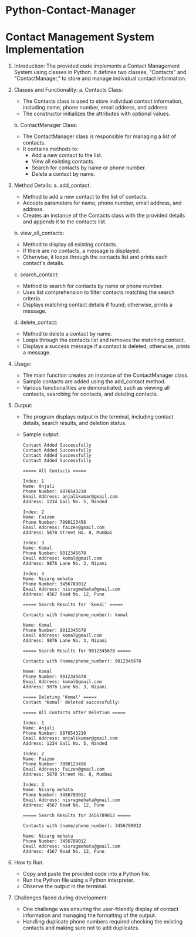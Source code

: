# Python-Contact-Manager

# Contact Management System Implementation

1. Introduction:
The provided code implements a Contact Management System using classes in Python. It defines two classes, "Contacts" and "ContactManager," to store and manage individual contact information.

2. Classes and Functionality:
   a. Contacts Class:
      - The Contacts class is used to store individual contact information, including name, phone number, email address, and address.
      - The constructor initializes the attributes with optional values.

   b. ContactManager Class:
      - The ContactManager class is responsible for managing a list of contacts.
      - It contains methods to:
        - Add a new contact to the list.
        - View all existing contacts.
        - Search for contacts by name or phone number.
        - Delete a contact by name.

3. Method Details:
   a. add_contact:
      - Method to add a new contact to the list of contacts.
      - Accepts parameters for name, phone number, email address, and address.
      - Creates an instance of the Contacts class with the provided details and appends it to the contacts list.

   b. view_all_contacts:
      - Method to display all existing contacts.
      - If there are no contacts, a message is displayed.
      - Otherwise, it loops through the contacts list and prints each contact's details.

   c. search_contact:
      - Method to search for contacts by name or phone number.
      - Uses list comprehension to filter contacts matching the search criteria.
      - Displays matching contact details if found; otherwise, prints a message.

   d. delete_contact:
      - Method to delete a contact by name.
      - Loops through the contacts list and removes the matching contact.
      - Displays a success message if a contact is deleted; otherwise, prints a message.

4. Usage:
   - The main function creates an instance of the ContactManager class.
   - Sample contacts are added using the add_contact method.
   - Various functionalities are demonstrated, such as viewing all contacts, searching for contacts, and deleting contacts.

5. Output:
   - The program displays output in the terminal, including contact details, search results, and deletion status.

   - Sample output:
      
         Contact Added Successfully
         Contact Added Successfully
         Contact Added Successfully
         Contact Added Successfully
         
         ===== All Contacts =====
         
         Index: 1
         Name: Anjali
         Phone Number: 9876543210
         Email Address: anjalikumar@gmail.com
         Address: 1234 Gali No. 5, Nanded
         
         Index: 2
         Name: Faizen
         Phone Number: 7890123456
         Email Address: faizen@gmail.com
         Address: 5678 Street No. 8, Mumbai
         
         Index: 3
         Name: Komal
         Phone Number: 9012345678
         Email Address: komal@gmail.com
         Address: 9876 Lane No. 3, Nipani
         
         Index: 4
         Name: Nisarg mehata
         Phone Number: 3456789012
         Email Address: nisragmehata@gmail.com
         Address: 4567 Road No. 12, Pune
         
         ===== Search Results for 'komal' =====
         
         Contacts with (name/phone_number): komal
         
         Name: Komal
         Phone Number: 9012345678
         Email Address: komal@gmail.com
         Address: 9876 Lane No. 3, Nipani
         
         ===== Search Results for 9012345678 =====
         
         Contacts with (name/phone_number): 9012345678
         
         Name: Komal
         Phone Number: 9012345678
         Email Address: komal@gmail.com
         Address: 9876 Lane No. 3, Nipani
         
         ===== Deleting 'Komal' =====
         Contact 'Komal' deleted successfully!
         
         ===== All Contacts after Deletion =====
         
         Index: 1
         Name: Anjali
         Phone Number: 9876543210
         Email Address: anjalikumar@gmail.com
         Address: 1234 Gali No. 5, Nanded
         
         Index: 2
         Name: Faizen
         Phone Number: 7890123456
         Email Address: faizen@gmail.com
         Address: 5678 Street No. 8, Mumbai
         
         Index: 3
         Name: Nisarg mehata
         Phone Number: 3456789012
         Email Address: nisragmehata@gmail.com
         Address: 4567 Road No. 12, Pune
         
         ===== Search Results for 3456789012 =====
         
         Contacts with (name/phone_number): 3456789012
         
         Name: Nisarg mehata
         Phone Number: 3456789012
         Email Address: nisragmehata@gmail.com
         Address: 4567 Road No. 12, Pune

7. How to Run:
   - Copy and paste the provided code into a Python file.
   - Run the Python file using a Python interpreter.
   - Observe the output in the terminal.

8. Challenges faced during development:

   - One challenge was ensuring the user-friendly display of contact information and managing the formatting of the output.
   - Handling duplicate phone numbers required checking the existing contacts and making sure not to add duplicates. 
